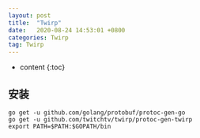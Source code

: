 ```yaml
---
layout: post
title:  "Twirp"
date:   2020-08-24 14:53:01 +0800
categories: Twirp
tag: Twirp
---
```


* content
{:toc}

## 安装

```
go get -u github.com/golang/protobuf/protoc-gen-go
go get -u github.com/twitchtv/twirp/protoc-gen-twirp
export PATH=$PATH:$GOPATH/bin
```